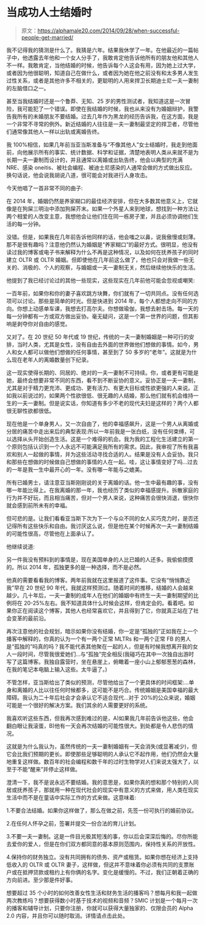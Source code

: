 # 当成功人士结婚时

> 原文：<https://alphamale20.com/2014/09/28/when-successful-people-get-married/>

我不记得我的猜测是什么了。我猜是六年。结果我休学了一年。在他最近的一篇帖子中，他透露去年他和一个女人分手了，我敢肯定他告诉他所有的朋友他和其他人不一样。我敢肯定，当他结婚的时候，他告诉每个人这会有用，因为她上过大学，或者因为他很聪明，知道自己在做什么，或者因为她在他之前没有和太多男人发生过性关系，或者是其他许多不相关的，更聪明的人用来捍卫长期迪士尼一夫一妻制的左脑借口之一。

甚至当我结婚时还是一个鲁莽、无知、25 岁的男性测试者，我知道这是一次冒险，我可能犯了一个错误。即使在我结婚的时候，我也从来没有为婚姻辩护，我警告我所有的未婚朋友不要结婚。过去几年作为黑龙的经历告诉我，在这方面，我是一个非常不寻常的例外。新近结婚的人往往是一夫一妻制最坚定的捍卫者，尽管他们通常像其他人一样以出轨或离婚告终。

我 100%相信，如果几年前当亚当斯准备与“不像其他人”女士结婚时，我走到他面前，向他展示所有的事实、统计数据、科学和证据，清楚地表明人类从来就不是为长期一夫一妻制而设计的，并且通常以离婚或出轨告终，他会以典型的充满 NRE、感染 oneitis、被社会编程、被迪士尼感染的人通常会做的方式做出反应。换句话说，他会说我胡说八道，很可能会对我进行人身攻击。

今天他唱了一首非常不同的曲子:

在 2014 年，婚姻仍然是养家糊口的最佳经济安排，但在大多数其他意义上，它就像是在狗屎三明治中添加狗屎芥末。如果一个外星人来到地球，想找到一种方法让两个相爱的人改变主意，我想他会让他们住在同一栋房子里，并且必须协调他们生活的每一分钟。

没错。但是，如果我在几年前告诉他同样的话，他会嗤之以鼻，说我傲慢或刻薄。那不是很有趣吗？注意他仍然认为婚姻是“养家糊口”的最好方式。很明显，他没有读过我的博客或电子书来解释为什么不再是这种情况，以及如何在抚养孩子的同时建立 OLTR 或 OLTR 婚姻。但即使他在几年前这么做了，他也只会对我做一些无关的、消极的、个人的观察，与婚姻或一夫一妻制无关，然后继续他快乐的生活。

他提到了我已经讨论过的其他一些现实，这些现实在几年前他可能会忽视或嘲笑:

一百年前，如果你和你的妻子喜欢跳方块舞，你们就有了一切共同点。没有任何选项可以讨论。那些是简单的时光。但是快进到 2014 年，每个人都想走向不同的方向。你想上动感单车课，我想去打高尔夫。你想做瑜伽，我想去射击场。每一天的每一分钟都有一方或双方做出妥协。毫无疑问，这是一个第一世界的问题，但其影响是剥夺你对自由的感觉。

又对了。在 20 世纪 50 年代或 19 世纪，传统的一夫一妻制婚姻是一种可行的安排，当时人类，尤其是女性，没有自由去外面的世界做他们想做的事情。如今，男人和女人都可以做他们想做的任何事情，甚至到了 50 多岁的“老年”。这就是为什么现在老年人的离婚数量创下纪录。

这一现实使得长期的、同居的、绝对的一夫一妻制不可持续。你，或者更有可能是她，最终会想要非常不同的东西，看不到不断妥协的意义。妥协正是一夫一妻制，尤其是对于精力更充沛、更成功、更有活力、有更大目标或性欲更强的人来说。正如我以前说过的，如果两个性欲很低、很无趣的人结婚，那么他们就有机会维持一生的一夫一妻制。但是说实话，你知道有多少不老的现代夫妇是这样的？两个人都很无聊性欲都很低。

现在他是一个单身男人，又一次自由了，他的幸福感飙升，这是一个男人从离婚或分居的痛苦中走出来后的典型表现:所以一年前我是一张白纸，没有任何束缚，可以选择从头开始创造生活。这是一个难得的机会。我为我的工程化生活建立的第一个原则包括认识到一个人永远不可能满足我所有的需求。因此，我审视了所有我喜欢和别人一起做的事情，并为这些活动寻找合适的人。结果是没有人会妥协。我只和那些在想做的时候做自己想做的事情的人在一起。哇，这让事情变好了吗...过去的一年是我一生中最开心的一年。没有哪一年能与之媲美。

所有已婚男士，请注意亚当斯刚刚说的关于离婚的话。他一生中最有趣的事，没有哪一年能比得上。在我离婚的那一年，我也经历了类似的幸福感提升。拆散家庭的行为并不好玩，而且相当痛苦，但对一个男人来说，这种痛苦会很快消退，很快你就会感到前所未有的幸福。

但可悲的是。让我们看看亚当斯下次为下一个与众不同的女人买巧克力时，是否还记得所有这些快乐和自由。我讨厌这么说，但是他在某个时候再次一夫一妻制结婚的可能性很高，尽管他在上面承认了。

他继续说道:

另一件我没有预料到的事情是，现在美国单身的人比已婚的人还多。我偷偷摸摸的。所以 2014 年，孤独更多的是一种选择，而不是必然。

他真的需要看看我的博客。两年前我就在这里报道了这件事。它没有“悄悄靠近我”早在 20 世纪 90 年代，我就这样预测过。随着时间的推移，结婚的人会越来越少。几十年后，一夫一妻制的成年人在他们的婚姻中有终生一夫一妻制期望的比例将在 20-25%左右。我不知道具体什么时候会这样，但肯定会的。看着吧。如果你正在阅读这个博客，其他人也经常喜欢它，并且得到了它，你就真正站在了社会变革的最前沿。

再次注意他的社会规划，暗示如果你没有结婚，你一定是“孤独的”正如我在上一个播客中解释的，你真的认为一个有一两个正常 MLTRs 和一两个正常 FB 的男人是“孤独的”吗真的吗？我不能代表其他聚在一起的人，但是有时候我想离开我的女人一段时间，尽管我很爱她们...与“孤独”完全相反(我碰巧在其中一次独自出游时写了这篇博客。我独自露营时，坐在悬崖上，俯瞰着一座小山上郁郁葱葱的森林，在我的笔记本电脑上输入这些。太牛逼了。)

不管怎样，亚当斯给出了类似的预测，尽管他给出了一个更具体的时间框架:...单身和离婚的人比以往任何时候都多，这可能不是巧合。传统婚姻是美国幸福的最大障碍。我认为二十年后社会才会承认它不适合现代...对于 20%的公众来说，婚姻可能是一个很好的解决方案。我们其余的人需要更好的系统。

我喜欢听这些东西，但我再次感到难过的是，A)如果我几年前告诉他这些，他会翻白眼让我滚蛋，B)他有一天会再次结婚的可能性很大。到处都是令人悲伤的情况。

这就是为什么我认为，虽然传统的一夫一妻制婚姻有一天会消失(或显著减少)，但它会比我们预期的更长。即使那些足够聪明的人承认它不起作用，他们仍然会大量地重复这样做。数百年的社会编程和数千年的过时生物学对人们来说太强大了，以至于不能“醒来”并停止这样做。

澄清一下，我不是说永远不要结婚。我的意思是，如果你真的想和那个特别的人同居或抚养孩子，那就用一种在现代社会的现实中有意义的方式来做，用人类在现实生活中而不是在童话中实际工作的方式来做。这意味着:

1.不要合法结婚。如果你这样做了，那么在做之前，先签一份可执行的婚前协议。

2.在任何人怀孕之前，签署并提交一份合法的育儿计划。

3.不要一夫一妻制。这是一件目光极其短浅的事，你以后会深深后悔的。尽你所能去爱你的爱人，但是在你们双方都同意的基本原则范围内，保持性关系的开放性。

4.保持你的财务独立。没有共同拥有的债务、资产或租赁。如果你想在经济上支持低收入的 OLTR 或 OLTR 妻子，这样做，但这并不意味着你必须有共同的支票账户或在抵押贷款或租约上有你俩的名字。变化是缓慢的。不过，我们正朝着正确的方向前进。至少那是件好事。

想要超过 35 个小时的如何改善女性生活和财务生活的播客吗？想每月和我一起做两次教练吗？想要获得数小时基于技术的视频和音频？SMIC 计划是一个每月一次的播客和辅导计划，只要你注册，你就可以获得大量独家的、仅限会员的 Alpha 2.0 内容，并且你可以随时取消。详情请点击此处。